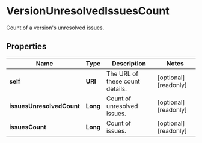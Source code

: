 

# VersionUnresolvedIssuesCount

Count of a version's unresolved issues.

## Properties

Name | Type | Description | Notes
------------ | ------------- | ------------- | -------------
**self** | **URI** | The URL of these count details. |  [optional] [readonly]
**issuesUnresolvedCount** | **Long** | Count of unresolved issues. |  [optional] [readonly]
**issuesCount** | **Long** | Count of issues. |  [optional] [readonly]




